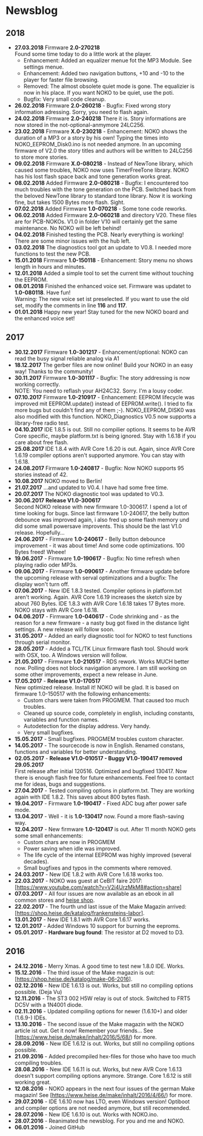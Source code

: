 # Newsblog

## 2018  
* **27.03.2018** Firmware **2.0-270218**  
  Found some time today to do a little work at the player.
  * Enhancement: Added an equalizer menue fot the MP3 Module. See settings menue.  
  * Enhancement: Added two navigation buttons, +10 and -10 to the player for faster file browsing.  
  * Removed: The almost obsolete quiet mode is gone. The equalizier is now in his place. If you want NOKO to be quiet, use the poti.  
  * Bugfix: Very small code cleanup.  
* **26.02.2018** Firmware **2.0-260218** - Bugfix: Fixed wrong story information adressing. Sorry, you need to flash again.   
* **24.02.2018** Firmware **2.0-240218** There it is. Story informations are now stored in the not-optional-anmymore 24LC256.  
* **23.02.2018** Firmware **X.0-230218** - Enhancement: NOKO shows the duration of a MP3 or a story by his own! Typing the times into NOKO_EEPROM_Disk0.ino is not needed anymore. In an upcoming firmware of V2.0 the story titles and authors will be written to 24LC256 to store more stories.  
* **09.02.2018** Firmware **X.0-080218** - Instead of NewTone library, which caused some troubles, NOKO now uses TimerFreeTone library. NOKO has his lost flash space back and tone generation works great.   
* **08.02.2018** Added Firmware **2.0-080218** - Bugfix: I encountered too much troubles with the tone generation on the PCB. Switched back from the beloved NewTone library to standard tone library. Now it is working fine, but takes 1500 Bytes more flash. Sight.  
* **07.02.2018** Added Firmware **1.0-070218** - Some tone code reworks.   
* **06.02.2018** Added Firmware **2.0-060218** and directory V20. These files are for PCB-NOKOs. V1.0 in folder V10 will certainly get the same maintenance. No NOKO will be left behind!  
* **04.02.2018** Finished testing the PCB. Nearly everything is working! There are some minor issues with the hub left.  
* **03.02.2018** The diagnostics tool got an update to V0.8. I needed more functions to test the new PCB.  
* **15.01.2018** Firmware **1.0-150118** - Enhancement: Story menu no shows length in hours and minutes.  
* **12.01.2018** Added a simple tool to set the current time without touching the EEPROM.  
* **08.01.2018** Finished the enhanced voice set. Firmware was updatet to **1.0-080118**. Have fun!  
  Warning: The new voice set ist preselected. If you want to use the old set, modify the comments in line **116** and **117**.  
* **01.01.2018** Happy new year! Stay tuned for the new NOKO board and the enhanced voice set!  
  
## 2017
* **30.12.2017** Firmware **1.0-301217** - Enhancement/optional: NOKO can read the busy signal reliable analog via A1  
* **18.12.2017** The gerber files are now online! Build your NOKO in an easy way! Thanks to the community!  
* **30.11.2017** Firmware **1.0-301117** - Bugfix: The story addressing is now working correctly.  
NOTE: You need to reflash your AH24C32. Sorry. I'm a lousy coder.  
* **07.10.2017** Firmware **1.0-210917** - Enhancement: EEPROM lifecycle was improved mit EEPROM.update() instead of EEPROM.write(). I tried to fix more bugs but couldn't find any of them ;-). NOKO_EEPROM_DISK0 was also modified with this function. NOKO_Diagnostics V0.5 now supports a library-free radio test.  
* **04.10.2017** IDE 1.8.5 is out. Still no compilier options. It seems to be AVR Core specific, maybe platform.txt is being ignored. Stay with 1.6.18 if you care about free flash.  
* **25.08.2017** IDE 1.8.4 with AVR Core 1.6.20 is out. Again, since AVR Core 1.6.19 compiler options aren't supported anymore. You can stay with 1.6.18. 
* **24.08.2017** Firmware **1.0-240817** - Bugfix: Now NOKO supports 95 stories instead of 42.  
* **10.08.2017** NOKO moved to Berlin!  
* **21.07.2017** ...and updated to V0.4. I have had some free time.  
* **20.07.2017** The NOKO diagnostic tool was updated to V0.3.  
* **30.06.2017** **Release V1.0-300617**  
Second NOKO release with new firmware 1.0-300617. I spend a lot of time looking for bugs. Since last firmware 1.0-240617, the belly button debounce was improved again, i also fred up some flash memory und did some small powersave improvents. This should be the last V1.0 release. Hopefully...  
* **24.06.2017** - Firmware **1.0-240617** - Belly button debounce improvement - it was about time! And some code optimizations. 100 Bytes freed! Wheee!  
* **19.06.2017** - Firmware **1.0-190617** - Bugfix: No time refresh when playing radio oder MP3s.  
* **09.06.2017** - Firmware **1.0-090617** - Another firmware update before the upcoming release with serval optimizations and a bugfix: The display won't turn off. 
* **07.06.2017** - New IDE 1.8.3 tested. Compiler options in platform.txt aren't working. Again. AVR Core 1.6.19 increases the sketch size by about 760 Bytes. IDE 1.8.3 with AVR Core 1.6.18 takes 17 Bytes more. NOKO stays with AVR Core 1.6.18.  
* **04.06.2017** - Firmware **1.0-040617** - Code shrinking and - as the reason for a new firmware - a nasty bug got fixed in the distance light settings. A new release will follow soon.  
* **31.05.2017** - Added an early diagnostic tool for NOKO to test functions through serial monitor.  
* **28.05.2017** - Added a TCL/TK Linux firmware flash tool. Should work with OSX, too. A Windows version will follow.  
* **21.05.2017** - Firmware **1.0-210517** - RDS rework. Works MUCH better now. Polling does not block navigation anymore. I am still working on some other improvements, expect a new release in June.    
* **17.05.2017** - **Release V1.0-170517**  
New optimized release. Install it! NOKO will be glad. It is based on firmware 1.0-150517 with the following enhancements:  
  * Custom chars were taken from PROGMEM. That caused too much troubles.  
  * Cleaned up source code, completely in english, including constants, variables and function names.    
  * Autodetection for the display address. Very handy.  
  * Very small bugfixes.  
* **15.05.2017** - Small bugfixes. PROGMEM troubles custom character.  
* **14.05.2017** - The sourcecode is now in English. Renamed constans, functions and variables for better understanding.  
* **02.05.2017** - **Release V1.0-010517 - Buggy V1.0-190417 removed 29.05.2017**  
First release after initial 120516. Optimized and bugfixed 130417. Now there is enough flash free for future enhancements. Feel free to contact me for ideas, bugs and suggestions.  
* **27.04.2017** - Tested compiling options in platform.txt. They are working again with IDE 1.8.2. This saves about 800 bytes flash.  
* **19.04.2017** - Firmware **1.0-190417** - Fixed ADC bug after power safe mode.  
* **13.04.2017** - Well - it is **1.0-130417** now. Found a more flash-saving way.   
* **12.04.2017** - New firmware **1.0-120417** is out. After 11 month NOKO gets some small enhancements:
  * Custom chars are now in PROGMEM  
  * Power saving when idle was improved.
  * The life cycle of the internal EEPROM was highly improved (several decades).
  * Small bugfixes and typos in the comments where removed.
* **24.03.2017** - New IDE 1.8.2 with AVR Core 1.6.18 works too.  
* **22.03.2017** - NOKO was guest at CeBIT faire 2017: [https://www.youtube.com/watch?v=V2i4UrzMkM8#action=share]  
* **07.03.2017** - All four issues are now available as an ebook in all common stores and [heise shop](https://shop.heise.de/katalog/make-noko-das-mp3-monster?pk_campaign=dossnoko&pk_kwd=t1).  
* **22.02.2017** - The fourth und last issue of the Make Magazin arrived: [https://shop.heise.de/katalog/frankensteins-labor].  
* **13.01.2017** - New IDE 1.8.1 with AVR Core 1.6.17 works.  
* **12.01.2017** - Added Windows 10 support for burning the eeproms.  
* **05.01.2017** - **Hardware bug found**: The resistor at D2 moved to D3.  
  
## 2016
* **24.12.2016** - Merry Xmas. A good time to test new 1.8.0 IDE. Works.  
* **15.12.2016** - The third issue of the Make magazin is out: [https://shop.heise.de/katalog/make-06-2016].  
* **02.12.2016** - New IDE 1.6.13 is out. Works, but still no compiling options possible. (Deja Vu)  
* **12.11.2016** - The ST3 002 H5W relay is out of stock. Switched to FRT5 DC5V with a 1N4001 diode.  
* **02.11.2016** - Updated compiling options for newer (1.6.10+) and older (1.6.9-) IDEs.
* **13.10.2016** - The second issue of the Make magazin with the NOKO article ist out. Get it now! Remember your friends... See [https://www.heise.de/make/inhalt/2016/5/68/) for more.  
* **28.09.2016** - New IDE 1.6.12 is out. Works, but still no compiling options possible. 
* **21.09.2016** - Added precompiled hex-files for those who have too much compiling troubles.  
* **28.08.2016** - New IDE 1.6.11 is out. Works, but new AVR Core 1.6.13 doesn't support compiling options anymore. Strange. Core 1.6.12 is still working great.    
* **12.08.2016** - NOKO appears in the next four issues of the german Make magazin! See [https://www.heise.de/make/inhalt/2016/4/66/) for more.  
* **29.07.2016** - IDE 1.6.10 now has LTO, even Windows version! Optiboot and compiler options are not needed anymore, but still recommended.  
* **28.07.2016** - New IDE 1.6.10 is out. Works with NOKO.ino. 
* **28.07.2016** - Reanimated the newsblog. For you and me and NOKO.  
* **06.01.2016** - Joined GitHub  
